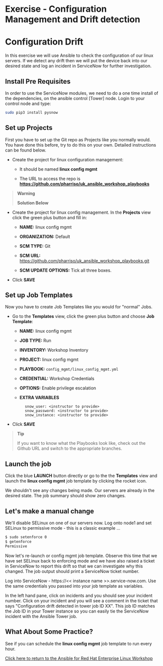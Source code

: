 # Exercise - Configuration Management and Drift detection

# Configuration Drift

In this exercise we will use Ansible to check the configuration of our linux servers. If we detect any drift then we will put the device back into our desired state and log an incident in ServiceNow for further investigation.

## Install Pre Requisites

In order to use the ServiceNow modules, we need to do a one time install of the dependencies, on the ansible control [Tower] node. Login to your control node and type:

```bash
sudo pip3 install pysnow
```

## Set up Projects

First you have to set up the Git repo as Projects like you normally would. You have done this before, try to do this on your own. Detailed instructions can be found below.

- Create the project for linux configuration management:

  - It should be named **linux config mgmt**

  - The URL to access the repo is **https://github.com/pharriso/uk_ansible_workshop_playbooks**

> **Warning**
> 
> **Solution Below**

- Create the project for linux config management. In the **Projects** view click the green plus button and fill in:
  
    - **NAME:** linux config mgmt
  
    - **ORGANIZATION:** Default
  
    - **SCM TYPE:** Git
  
    - **SCM URL:** https://github.com/pharriso/uk_ansible_workshop_playbooks.git

    - **SCM UPDATE OPTIONS:** Tick all three boxes.

- Click **SAVE**

## Set up Job Templates

Now you have to create Job Templates like you would for "normal" Jobs.

  - Go to the **Templates** view, click the green plus button and choose **Job Template**:
    
      - **NAME:** linux config mgmt
    
      - **JOB TYPE:** Run
    
      - **INVENTORY:** Workshop Inventory
    
      - **PROJECT:** linux config mgmt
    
      - **PLAYBOOK:** `config_mgmt/linux_config_mgmt.yml`
    
      - **CREDENTIAL:** Workshop Credentials
    
      - **OPTIONS:** Enable privilege escalation

      - **EXTRA VARIABLES**

```
         snow_user: <instructor to provide>
         snow_password: <instructor to provide> 
         snow_instance: <instructor to provide>
```

  - Click **SAVE**

> **Tip**
> 
> If you want to know what the Playbooks look like, check out the Github URL and switch to the appropriate branches.

## Launch the job

Click the blue **LAUNCH** button directly or go to the the **Templates** view and launch the **linux config mgmt** job template by clicking the rocket icon.

We shouldn't see any changes being made. Our servers are already in the desired state. The job summary should show zero changes.

## Let's make a manual change

We'll disable SELinux on one of our servers now. Log onto node1 and set SELinux to permissive mode - this is a classic example ...

```bash
$ sudo setenforce 0
$ getenforce
Permissive
```

Now let's re-launch or config mgmt job template. Observe this time that we have set SELinux back to enforcing mode and we have also raised a ticket in ServiceNow to report this drift so that we can investigate why this changed. The job output should print a ServiceNow ticket number.

Log into ServiceNow - https://<< instance name >>.service-now.com. Use the same credentials you passed into your job template as variables.

In the left hand pane, click on incidents and you should see your incident number. Click on your incident and you will see a comment in the ticket that says "Configuration drift detected in tower job ID XX". This job ID matches the Job ID in your Tower instance so you can easily tie the ServiceNow incident with the Ansible Tower job.

## What About Some Practice?

See if you can schedule the **linux config mgmt** job template to run every hour.

[Click here to return to the Ansible for Red Hat Enterprise Linux Workshop](../README.md#section-2---ansible-tower-exercises)
